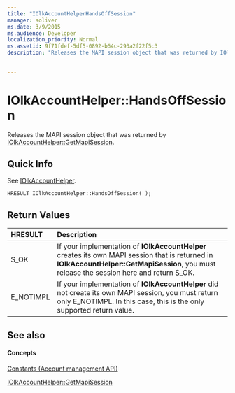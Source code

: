 ```yaml
---
title: "IOlkAccountHelperHandsOffSession"
manager: soliver
ms.date: 3/9/2015
ms.audience: Developer
localization_priority: Normal
ms.assetid: 9f71fdef-5df5-0892-b64c-293a2f22f5c3
description: "Releases the MAPI session object that was returned by IOlkAccountHelper::GetMapiSession."
 
 
---
```


# IOlkAccountHelper::HandsOffSession

Releases the MAPI session object that was returned by [IOlkAccountHelper::GetMapiSession](iolkaccounthelper-getmapisession.md).
  
## Quick Info

See [IOlkAccountHelper](iolkaccounthelper.md).
  
```
HRESULT IOlkAccountHelper::HandsOffSession( );
```

## Return Values

|**HRESULT**|**Description**|
|:-----|:-----|
|S_OK  <br/> |If your implementation of **IOlkAccountHelper** creates its own MAPI session that is returned in **IOlkAccountHelper::GetMapiSession**, you must release the session here and return S_OK.  <br/> |
|E_NOTIMPL  <br/> |If your implementation of **IOlkAccountHelper** did not create its own MAPI session, you must return only E_NOTIMPL. In this case, this is the only supported return value.  <br/> |
   
## See also

#### Concepts

[Constants (Account management API)](constants-account-management-api.md)
  
[IOlkAccountHelper::GetMapiSession](iolkaccounthelper-getmapisession.md)

